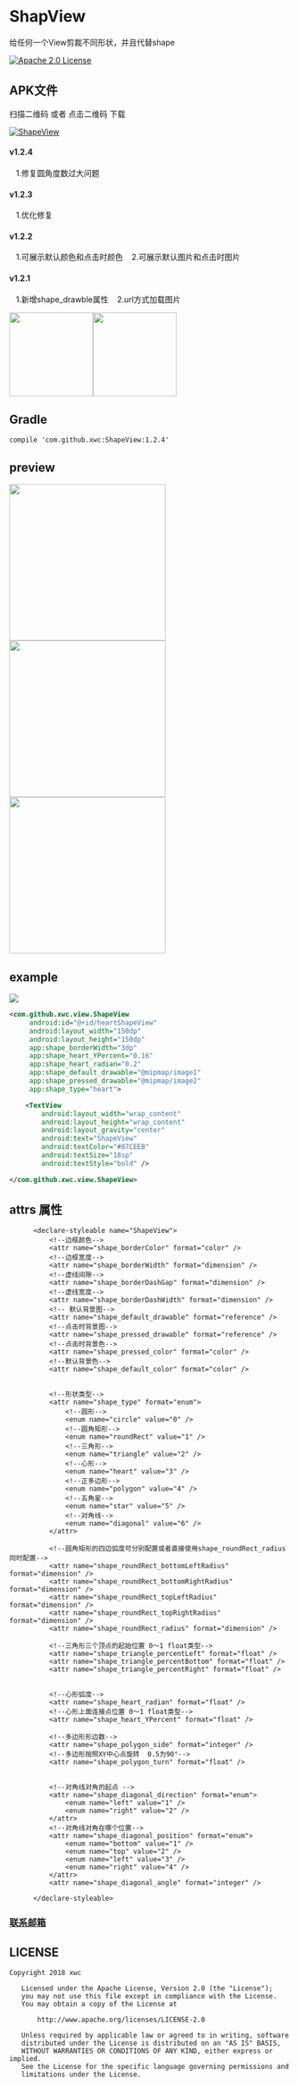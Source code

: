 # ShapView
给任何一个View剪裁不同形状，并且代替shape

[![Apache 2.0 License](https://img.shields.io/badge/license-Apache%202.0-blue.svg?style=flat)](http://www.apache.org/licenses/LICENSE-2.0.html)


 ## APK文件

扫描二维码 或者 点击二维码 下载

[![ShapeView](https://github.com/xwc520/ShapView/raw/master/image/qrcode.png)](https://github.com/xwc520/ShapView/raw/master/image/app-release.apk)
#### v1.2.4 
    1.修复圆角度数过大问题

#### v1.2.3 
    1.优化修复

#### v1.2.2 
    1.可展示默认颜色和点击时颜色
    2.可展示默认图片和点击时图片

#### v1.2.1 
    1.新增shape_drawble属性
    2.url方式加载图片 
    
 <img src="image/image9.png" width="150px" height="150px" /><img src="image/image10.jpg" width="150px" width="280px"/>

## Gradle
```
compile 'com.github.xwc:ShapeView:1.2.4'
```
## preview
<img src="image/example1.jpg" width="280px"/><img src="image/example2.jpg" width="280px"/><img src="image/example3.jpg" width="280px"/>


## example
<img src="image/image1.png" />

```xml
<com.github.xwc.view.ShapeView
     android:id="@+id/heartShapeView"
     android:layout_width="150dp"
     android:layout_height="150dp"
     app:shape_borderWidth="3dp"
     app:shape_heart_YPercent="0.16"
     app:shape_heart_radian="0.2"
     app:shape_default_drawable="@mipmap/image1"
     app:shape_pressed_drawable="@mipmap/image2"
     app:shape_type="heart">

    <TextView
        android:layout_width="wrap_content"
        android:layout_height="wrap_content"
        android:layout_gravity="center"
        android:text="ShapeView"
        android:textColor="#87CEEB"
        android:textSize="18sp"
        android:textStyle="bold" />

</com.github.xwc.view.ShapeView>
```



## attrs 属性
```
      <declare-styleable name="ShapeView">
          <!--边框颜色-->
          <attr name="shape_borderColor" format="color" />
          <!--边框宽度-->
          <attr name="shape_borderWidth" format="dimension" />
          <!--虚线间隙-->
          <attr name="shape_borderDashGap" format="dimension" />
          <!--虚线宽度-->
          <attr name="shape_borderDashWidth" format="dimension" />
          <!-- 默认背景图-->
          <attr name="shape_default_drawable" format="reference" />
          <!--点击时背景图-->
          <attr name="shape_pressed_drawable" format="reference" />
          <!--点击时背景色-->
          <attr name="shape_pressed_color" format="color" />
          <!--默认背景色-->
          <attr name="shape_default_color" format="color" />


          <!--形状类型-->
          <attr name="shape_type" format="enum">
              <!--圆形-->
              <enum name="circle" value="0" />
              <!--圆角矩形-->
              <enum name="roundRect" value="1" />
              <!--三角形-->
              <enum name="triangle" value="2" />
              <!--心形-->
              <enum name="heart" value="3" />
              <!--正多边形-->
              <enum name="polygon" value="4" />
              <!--五角星-->
              <enum name="star" value="5" />
              <!--对角线-->
              <enum name="diagonal" value="6" />
          </attr>

          <!--圆角矩形的四边弧度可分别配置或者直接使用shape_roundRect_radius同时配置-->
          <attr name="shape_roundRect_bottomLeftRadius" format="dimension" />
          <attr name="shape_roundRect_bottomRightRadius" format="dimension" />
          <attr name="shape_roundRect_topLeftRadius" format="dimension" />
          <attr name="shape_roundRect_topRightRadius" format="dimension" />
          <attr name="shape_roundRect_radius" format="dimension" />

          <!--三角形三个顶点的起始位置 0～1 float类型-->
          <attr name="shape_triangle_percentLeft" format="float" />
          <attr name="shape_triangle_percentBottom" format="float" />
          <attr name="shape_triangle_percentRight" format="float" />


          <!--心形弧度-->
          <attr name="shape_heart_radian" format="float" />
          <!--心形上面连接点位置 0～1 float类型-->
          <attr name="shape_heart_YPercent" format="float" />

          <!--多边形形边数-->
          <attr name="shape_polygon_side" format="integer" />
          <!--多边形按照XY中心点旋转  0.5为90°-->
          <attr name="shape_polygon_turn" format="float" />


          <!--对角线对角的起点 -->
          <attr name="shape_diagonal_direction" format="enum">
              <enum name="left" value="1" />
              <enum name="right" value="2" />
          </attr>
          <!--对角线对角在哪个位置-->
          <attr name="shape_diagonal_position" format="enum">
              <enum name="bottom" value="1" />
              <enum name="top" value="2" />
              <enum name="left" value="3" />
              <enum name="right" value="4" />
          </attr>
          <attr name="shape_diagonal_angle" format="integer" />

      </declare-styleable>
```



### <a href="http://mail.qq.com/cgi-bin/qm_share?t=qm_mailme&email=947017886@qq.com" >联系邮箱</a>

## LICENSE
```
Copyright 2018 xwc

   Licensed under the Apache License, Version 2.0 (the "License");
   you may not use this file except in compliance with the License.
   You may obtain a copy of the License at

       http://www.apache.org/licenses/LICENSE-2.0

   Unless required by applicable law or agreed to in writing, software
   distributed under the License is distributed on an "AS IS" BASIS,
   WITHOUT WARRANTIES OR CONDITIONS OF ANY KIND, either express or implied.
   See the License for the specific language governing permissions and
   limitations under the License.
```

















